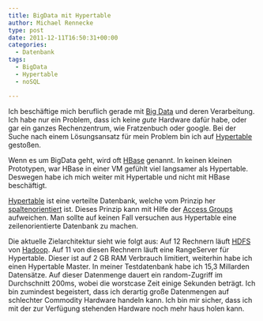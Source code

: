 ```yaml
---
title: BigData mit Hypertable
author: Michael Rennecke
type: post
date: 2011-12-11T16:50:31+00:00
categories:
  - Datenbank
tags:
  - BigData
  - Hypertable
  - noSQL

---
```

Ich beschäftige mich beruflich gerade mit [Big Data][1] und deren Verarbeitung. Ich habe nur ein Problem, dass ich keine _gute_ Hardware dafür habe, oder gar ein ganzes Rechenzentrum, wie Fratzenbuch oder google. Bei der Suche nach einem Lösungsansatz für mein Problem bin ich auf [Hypertable][2] gestoßen.

Wenn es um BigData geht, wird oft [HBase][3] genannt. In keinen kleinen Prototypen, war HBase in einer VM gefühlt viel langsamer als Hypertable. Deswegen habe ich mich weiter mit Hypertable und nicht mit HBase beschäftigt. 

[Hypertable][2] ist eine verteilte Datenbank, welche vom Prinzip her [spaltenorientiert][4] ist. Dieses Prinzip kann mit Hilfe der [Access Groups][5] aufweichen. Man sollte auf keinen Fall versuchen aus Hypertable eine zeilenorientierte Datenbank zu machen. 

Die aktuelle Zielarchitektur sieht wie folgt aus: Auf 12 Rechnern läuft [HDFS][6] von [Hadoop][7]. Auf 11 von diesen Rechnern läuft eine RangeServer für Hypertable. Dieser ist auf 2 GB RAM Verbrauch limitiert, weiterhin habe ich einen Hypertable Master. In meiner Testdatenbank habe ich 15,3 Millarden Datensätze. Auf dieser Datenmenge dauert ein random-Zugriff im Durchschnitt 200ms, wobei die worstcase Zeit einige Sekunden beträgt. Ich bin zumindest begeistert, dass ich derartig große Datenmengen auf schlechter Commodity Hardware handeln kann. Ich bin mir sicher, dass ich mit der zur Verfügung stehenden Hardware noch mehr haus holen kann.

 [1]: http://de.wikipedia.org/wiki/Big_Data
 [2]: http://hypertable.org/
 [3]: http://hbase.apache.org/
 [4]: http://de.wikipedia.org/wiki/Spaltenorientierte_Datenbank
 [5]: http://code.google.com/p/hypertable/wiki/ArchitecturalOverview
 [6]: http://hadoop.apache.org/hdfs/
 [7]: http://hadoop.apache.org/
